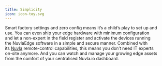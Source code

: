 ```yaml
---
title: Simplicity
icon: icon-toy.svg
---
```


Smart factory settings and zero config means it’s a child’s play to set up and use. You can even ship your edge hardware with minimum configuration and let a non-expert in the field register and activate the devices running the NuvlaEdge software in a simple and secure manner. Combined with its&nbsp;<a href="/platform">Nuvla</a>&nbsp;remote-control capabilities, this means you don’t need IT experts on-site anymore. And you can watch and manage your growing edge assets from the comfort of your centralised Nuvla.io dashboard.
